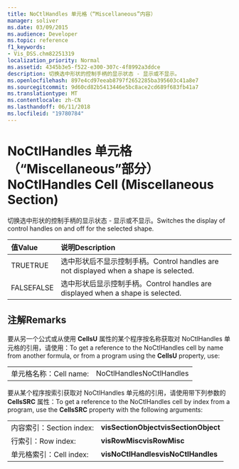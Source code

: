 ```yaml
---
title: NoCtlHandles 单元格（“Miscellaneous”内容）
manager: soliver
ms.date: 03/09/2015
ms.audience: Developer
ms.topic: reference
f1_keywords:
- Vis_DSS.chm82251319
localization_priority: Normal
ms.assetid: 4345b3e5-f522-e300-307c-4f8992a3ddce
description: 切换选中形状的控制手柄的显示状态 - 显示或不显示。
ms.openlocfilehash: 897e4cd97eeab8797f2652285ba395603c41a8e7
ms.sourcegitcommit: 9d60cd82b5413446e5bc8ace2cd689f683fb41a7
ms.translationtype: MT
ms.contentlocale: zh-CN
ms.lasthandoff: 06/11/2018
ms.locfileid: "19780784"
---
```

# <a name="noctlhandles-cell-miscellaneous-section"></a><span data-ttu-id="262d2-103">NoCtlHandles 单元格（“Miscellaneous”部分）</span><span class="sxs-lookup"><span data-stu-id="262d2-103">NoCtlHandles Cell (Miscellaneous Section)</span></span>

<span data-ttu-id="262d2-104">切换选中形状的控制手柄的显示状态 - 显示或不显示。</span><span class="sxs-lookup"><span data-stu-id="262d2-104">Switches the display of control handles on and off for the selected shape.</span></span>
  
|<span data-ttu-id="262d2-105">**值**</span><span class="sxs-lookup"><span data-stu-id="262d2-105">**Value**</span></span>|<span data-ttu-id="262d2-106">**说明**</span><span class="sxs-lookup"><span data-stu-id="262d2-106">**Description**</span></span>|
|:-----|:-----|
| <span data-ttu-id="262d2-107">TRUE</span><span class="sxs-lookup"><span data-stu-id="262d2-107">TRUE</span></span>  <br/> | <span data-ttu-id="262d2-108">选中形状后不显示控制手柄。</span><span class="sxs-lookup"><span data-stu-id="262d2-108">Control handles are not displayed when a shape is selected.</span></span>  <br/> |
| <span data-ttu-id="262d2-109">FALSE</span><span class="sxs-lookup"><span data-stu-id="262d2-109">FALSE</span></span>  <br/> | <span data-ttu-id="262d2-110">选中形状后显示控制手柄。</span><span class="sxs-lookup"><span data-stu-id="262d2-110">Control handles are displayed when a shape is selected.</span></span>  <br/> |
   
## <a name="remarks"></a><span data-ttu-id="262d2-111">注解</span><span class="sxs-lookup"><span data-stu-id="262d2-111">Remarks</span></span>

<span data-ttu-id="262d2-112">要从另一个公式或从使用 **CellsU** 属性的某个程序按名称获取对 NoCtlHandles 单元格的引用，请使用：</span><span class="sxs-lookup"><span data-stu-id="262d2-112">To get a reference to the NoCtlHandles cell by name from another formula, or from a program using the **CellsU** property, use:</span></span> 
  
|||
|:-----|:-----|
| <span data-ttu-id="262d2-113">单元格名称：</span><span class="sxs-lookup"><span data-stu-id="262d2-113">Cell name:</span></span>  <br/> | <span data-ttu-id="262d2-114">NoCtlHandles</span><span class="sxs-lookup"><span data-stu-id="262d2-114">NoCtlHandles</span></span>  <br/> |
   
<span data-ttu-id="262d2-115">要从某个程序按索引获取对 NoCtlHandles 单元格的引用，请使用带下列参数的 **CellsSRC** 属性：</span><span class="sxs-lookup"><span data-stu-id="262d2-115">To get a reference to the NoCtlHandles cell by index from a program, use the **CellsSRC** property with the following arguments:</span></span> 
  
|||
|:-----|:-----|
| <span data-ttu-id="262d2-116">内容索引：</span><span class="sxs-lookup"><span data-stu-id="262d2-116">Section index:</span></span>  <br/> |<span data-ttu-id="262d2-117">**visSectionObject**</span><span class="sxs-lookup"><span data-stu-id="262d2-117">**visSectionObject**</span></span> <br/> |
| <span data-ttu-id="262d2-118">行索引：</span><span class="sxs-lookup"><span data-stu-id="262d2-118">Row index:</span></span>  <br/> |<span data-ttu-id="262d2-119">**visRowMisc**</span><span class="sxs-lookup"><span data-stu-id="262d2-119">**visRowMisc**</span></span> <br/> |
| <span data-ttu-id="262d2-120">单元格索引：</span><span class="sxs-lookup"><span data-stu-id="262d2-120">Cell index:</span></span>  <br/> |<span data-ttu-id="262d2-121">**visNoCtlHandles**</span><span class="sxs-lookup"><span data-stu-id="262d2-121">**visNoCtlHandles**</span></span> <br/> |
   

